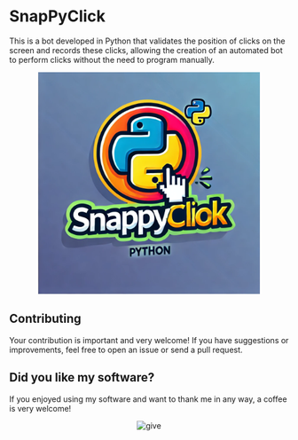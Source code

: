 # SnapPyClick
This is a bot developed in Python that validates the position of clicks on the screen and records these clicks, allowing the creation of an automated bot to perform clicks without the need to program manually.

<div align="center">
    <img src="https://github.com/luisacoutinho06/snappyclick/blob/main/img/Logo%20%20-%20SnapPYClick.png" width="400px" height="400px"/>
</div>

## Contributing

Your contribution is important and very welcome! If you have suggestions or improvements, feel free to open an issue or send a pull request.


## Did you like my software?

If you enjoyed using my software and want to thank me in any way, a coffee is very welcome! 

<div align="center" href="link">
    <img src="https://www.paypalobjects.com/en_US/i/btn/btn_donate_SM.gif" width="200" alt="give">
</div>
